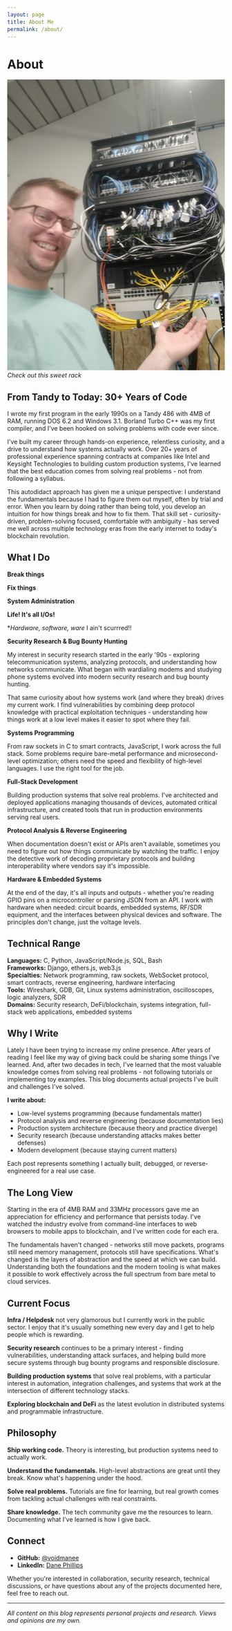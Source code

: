 ```yaml
---
layout: page
title: About Me
permalink: /about/
---
```

# About

![Dane working on network infrastructure](dane-network-rack.jpg)
*Check out this sweet rack*

## From Tandy to Today: 30+ Years of Code

I wrote my first program in the early 1990s on a Tandy 486 with 4MB of RAM, running DOS 6.2 and Windows 3.1. Borland Turbo C++ was my first compiler, and I've been hooked on solving problems with code ever since.

I've built my career through hands-on experience, relentless curiosity, and a drive to understand how systems actually work. Over 20+ years of professional experience spanning contracts at companies like Intel and Keysight Technologies to building custom production systems, I've learned that the best education comes from solving real problems - not from following a syllabus.

This autodidact approach has given me a unique perspective: I understand the fundamentals because I had to figure them out myself, often by trial and error. When you learn by doing rather than being told, you develop an intuition for how things break and how to fix them. That skill set - curiosity-driven, problem-solving focused, comfortable with ambiguity - has served me well across multiple technology eras from the early internet to today's blockchain revolution.

## What I Do

**Break things**

**Fix things**

**System Administration**

**Life! It's all I/Os!**

**Hardware, software, *ware**
I ain't scurrred!!

**Security Research & Bug Bounty Hunting**

My interest in security research started in the early '90s - exploring telecommunication systems, analyzing protocols, and understanding how networks communicate. What began with wardialing modems and studying phone systems evolved into modern security research and bug bounty hunting.

That same curiosity about how systems work (and where they break) drives my current work. I find vulnerabilities by combining deep protocol knowledge with practical exploitation techniques - understanding how things work at a low level makes it easier to spot where they fail.

**Systems Programming**

From raw sockets in C to smart contracts, JavaScript, I work across the full stack. Some problems require bare-metal performance and microsecond-level optimization; others need the speed and flexibility of high-level languages. I use the right tool for the job.

**Full-Stack Development**

Building production systems that solve real problems. I've architected and deployed applications managing thousands of devices, automated critical infrastructure, and created tools that run in production environments serving real users.

**Protocol Analysis & Reverse Engineering**

When documentation doesn't exist or APIs aren't available, sometimes you need to figure out how things communicate by watching the traffic. I enjoy the detective work of decoding proprietary protocols and building interoperability where vendors say it's impossible.

**Hardware & Embedded Systems**

At the end of the day, it's all inputs and outputs - whether you're reading GPIO pins on a microcontroller or parsing JSON from an API. I work with hardware when needed: circuit boards, embedded systems, RF/SDR equipment, and the interfaces between physical devices and software. The principles don't change, just the voltage levels.

## Technical Range

**Languages:** C, Python, JavaScript/Node.js, SQL, Bash  
**Frameworks:** Django, ethers.js, web3.js  
**Specialties:** Network programming, raw sockets, WebSocket protocol, smart contracts, reverse engineering, hardware interfacing  
**Tools:** Wireshark, GDB, Git, Linux systems administration, oscilloscopes, logic analyzers, SDR  
**Domains:** Security research, DeFi/blockchain, systems integration, full-stack web applications, embedded systems

## Why I Write
Lately I have been trying to increase my online presence. After years of reading I feel like my way of giving back could be sharing some things I've learned.
And, after two decades in tech, I've learned that the most valuable knowledge comes from solving real problems - not following tutorials or implementing toy examples. This blog documents actual projects I've built and challenges I've solved.

**I write about:**
- Low-level systems programming (because fundamentals matter)
- Protocol analysis and reverse engineering (because documentation lies)
- Production system architecture (because theory and practice diverge)
- Security research (because understanding attacks makes better defenses)
- Modern development (because staying current matters)

Each post represents something I actually built, debugged, or reverse-engineered for a real use case.

## The Long View

Starting in the era of 4MB RAM and 33MHz processors gave me an appreciation for efficiency and performance that persists today. I've watched the industry evolve from command-line interfaces to web browsers to mobile apps to blockchain, and I've written code for each era.

The fundamentals haven't changed - networks still move packets, programs still need memory management, protocols still have specifications. What's changed is the layers of abstraction and the speed at which we can build. Understanding both the foundations and the modern tooling is what makes it possible to work effectively across the full spectrum from bare metal to cloud services.

## Current Focus

**Infra / Helpdesk** not very glamorous but I currently work in the public sector. I enjoy that it's usually something new every day and I get to help people which is rewarding.

**Security research** continues to be a primary interest - finding vulnerabilities, understanding attack surfaces, and helping build more secure systems through bug bounty programs and responsible disclosure.

**Building production systems** that solve real problems, with a particular interest in automation, integration challenges, and systems that work at the intersection of different technology stacks.

**Exploring blockchain and DeFi** as the latest evolution in distributed systems and programmable infrastructure.

## Philosophy

**Ship working code.** Theory is interesting, but production systems need to actually work.

**Understand the fundamentals.** High-level abstractions are great until they break. Know what's happening under the hood.

**Solve real problems.** Tutorials are fine for learning, but real growth comes from tackling actual challenges with real constraints.

**Share knowledge.** The tech community gave me the resources to learn. Documenting what I've learned is how I give back.

## Connect

- **GitHub:** [@voidmanee](https://github.com/voidmanee)
- **LinkedIn:** [Dane Phillips](https://www.linkedin.com/in/dane-phillips-4a8a291a5)

Whether you're interested in collaboration, security research, technical discussions, or have questions about any of the projects documented here, feel free to reach out.

---

*All content on this blog represents personal projects and research. Views and opinions are my own.*
